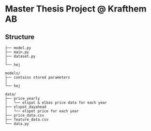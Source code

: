 # Master Thesis Project @ Krafthem AB

<!--
Project Report: [Link to overleaf](https://www.overleaf.com/2839924692cpzssjdybsby)

Repo from paper: [Link to repo](https://github.com/nikhilmaram/Show_and_Tell.git)
-->

## Structure

```
├── model.py
├── main.py
├── dataset.py
│
└── hej
```

```
models/
├── contains stored parameters
│
└── hej
```

```
data/
├── price_yearly
│   └── elspot & elbas price data for each year
├── elspot_dayahead
│   └── elspot price for each year
├── price_data.csv
├── feature_data.csv
└── data.py
```
